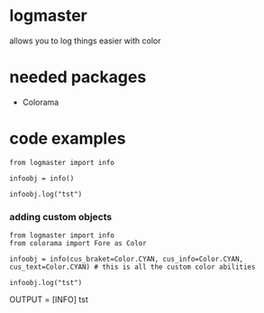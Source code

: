# logmaster
allows you to log things easier with color

# needed packages
- Colorama

# code examples

```
from logmaster import info

infoobj = info()

infoobj.log("tst")
```


### adding custom objects
```
from logmaster import info
from colorama import Fore as Color

infoobj = info(cus_braket=Color.CYAN, cus_info=Color.CYAN, cus_text=Color.CYAN) # this is all the custom color abilities

infoobj.log("tst")
```

OUTPUT = [INFO]  tst
